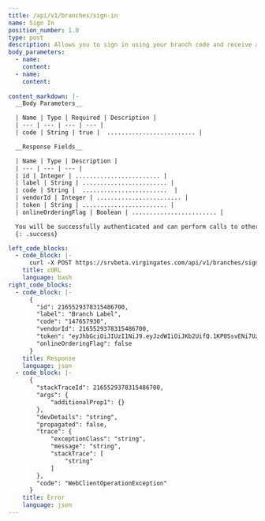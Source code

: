 ```yaml
---
title: /api/v1/branches/sign-in
name: Sign In
position_number: 1.0
type: post
description: Allows you to sign in using your branch code and receive an access token, which is required for performing calls to other endpoints of the API.
body_parameters:
  - name: 
    content: 
  - name: 
    content:
  
content_markdown: |-
  __Body Parameters__

  | Name | Type | Required | Description |
  | --- | --- | --- | --- |
  | code | String | true |  ......................... |

  __Response Fields__

  | Name | Type | Description |
  | --- | --- | --- |
  | id | Integer | ........................ |
  | label | String | ........................ |
  | code | String |  ........................  |
  | vendorId | Integer | ........................ |
  | token | String | ........................ |
  | onlineOrderingFlag | Boolean | ........................ |

  You will be successfully authenticated and can perform calls to other endpoints.
  {: .success}

left_code_blocks:
  - code_block: |-
      curl -X POST https://srvbeta.virgingates.com/api/v1/branches/sign-in -H "Content-type: application/json" -d '{"code": "1234567"}'
    title: cURL
    language: bash
right_code_blocks:
  - code_block: |-
      {
        "id": 2165529378315486700,
        "label": "Branch Label",
        "code": "147657930",
        "vendorId": 2165529378315486700,
        "token": "eyJhbGciOiJIUzI1NiJ9.eyJzdWIiOiJKb2UifQ.1KP0SsvENi7Uz1oQc07aXTL7kpQG5jBNIybqr60AlD4",
        "onlineOrderingFlag": false
      }
    title: Response
    language: json
  - code_block: |-
      {
        "stackTraceId": 2165529378315486700,
        "args": {
            "additionalProp1": {}
        },
        "devDetails": "string",
        "propagated": false,
        "trace": {
            "exceptionClass": "string",
            "message": "string",
            "stackTrace": [
                "string"
            ]
        },
        "code": "WebClientOperationException"
      }
    title: Error
    language: json
---
```



